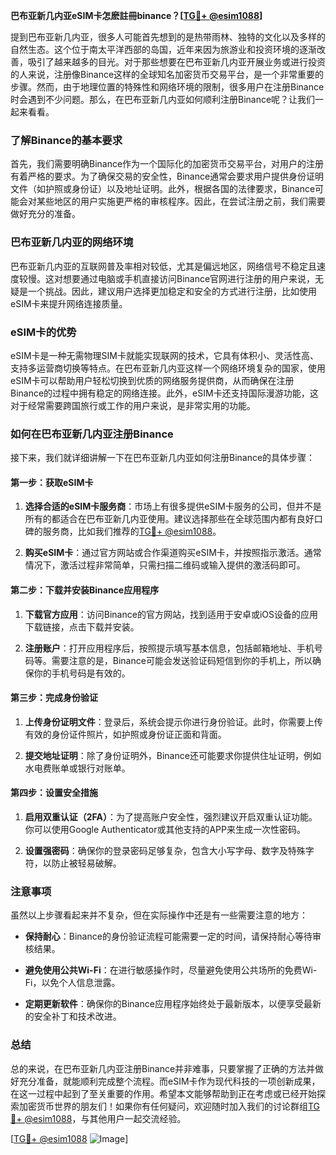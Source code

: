 **巴布亚新几内亚eSIM卡怎麽註冊binance？[[TG💪+ @esim1088](https://t.me/s/esim1088)]**

提到巴布亚新几内亚，很多人可能首先想到的是热带雨林、独特的文化以及多样的自然生态。这个位于南太平洋西部的岛国，近年来因为旅游业和投资环境的逐渐改善，吸引了越来越多的目光。对于那些想要在巴布亚新几内亚开展业务或进行投资的人来说，注册像Binance这样的全球知名加密货币交易平台，是一个非常重要的步骤。然而，由于地理位置的特殊性和网络环境的限制，很多用户在注册Binance时会遇到不少问题。那么，在巴布亚新几内亚如何顺利注册Binance呢？让我们一起来看看。

### 了解Binance的基本要求

首先，我们需要明确Binance作为一个国际化的加密货币交易平台，对用户的注册有着严格的要求。为了确保交易的安全性，Binance通常会要求用户提供身份证明文件（如护照或身份证）以及地址证明。此外，根据各国的法律要求，Binance可能会对某些地区的用户实施更严格的审核程序。因此，在尝试注册之前，我们需要做好充分的准备。

### 巴布亚新几内亚的网络环境

巴布亚新几内亚的互联网普及率相对较低，尤其是偏远地区，网络信号不稳定且速度较慢。这对想要通过电脑或手机直接访问Binance官网进行注册的用户来说，无疑是一个挑战。因此，建议用户选择更加稳定和安全的方式进行注册，比如使用eSIM卡来提升网络连接质量。

### eSIM卡的优势

eSIM卡是一种无需物理SIM卡就能实现联网的技术，它具有体积小、灵活性高、支持多运营商切换等特点。在巴布亚新几内亚这样一个网络环境复杂的国家，使用eSIM卡可以帮助用户轻松切换到优质的网络服务提供商，从而确保在注册Binance的过程中拥有稳定的网络连接。此外，eSIM卡还支持国际漫游功能，这对于经常需要跨国旅行或工作的用户来说，是非常实用的功能。

### 如何在巴布亚新几内亚注册Binance

接下来，我们就详细讲解一下在巴布亚新几内亚如何注册Binance的具体步骤：

#### 第一步：获取eSIM卡

1. **选择合适的eSIM卡服务商**：市场上有很多提供eSIM卡服务的公司，但并不是所有的都适合在巴布亚新几内亚使用。建议选择那些在全球范围内都有良好口碑的服务商，比如我们推荐的[TG💪+ @esim1088](https://t.me/s/esim1088)。
   
2. **购买eSIM卡**：通过官方网站或合作渠道购买eSIM卡，并按照指示激活。通常情况下，激活过程非常简单，只需扫描二维码或输入提供的激活码即可。

#### 第二步：下载并安装Binance应用程序

1. **下载官方应用**：访问Binance的官方网站，找到适用于安卓或iOS设备的应用下载链接，点击下载并安装。

2. **注册账户**：打开应用程序后，按照提示填写基本信息，包括邮箱地址、手机号码等。需要注意的是，Binance可能会发送验证码短信到你的手机上，所以确保你的手机号码是有效的。

#### 第三步：完成身份验证

1. **上传身份证明文件**：登录后，系统会提示你进行身份验证。此时，你需要上传有效的身份证件照片，如护照或身份证正面和背面。

2. **提交地址证明**：除了身份证明外，Binance还可能要求你提供住址证明，例如水电费账单或银行对账单。

#### 第四步：设置安全措施

1. **启用双重认证（2FA）**：为了提高账户安全性，强烈建议开启双重认证功能。你可以使用Google Authenticator或其他支持的APP来生成一次性密码。

2. **设置强密码**：确保你的登录密码足够复杂，包含大小写字母、数字及特殊字符，以防止被轻易破解。

### 注意事项

虽然以上步骤看起来并不复杂，但在实际操作中还是有一些需要注意的地方：

- **保持耐心**：Binance的身份验证流程可能需要一定的时间，请保持耐心等待审核结果。
  
- **避免使用公共Wi-Fi**：在进行敏感操作时，尽量避免使用公共场所的免费Wi-Fi，以免个人信息泄露。

- **定期更新软件**：确保你的Binance应用程序始终处于最新版本，以便享受最新的安全补丁和技术改进。

### 总结

总的来说，在巴布亚新几内亚注册Binance并非难事，只要掌握了正确的方法并做好充分准备，就能顺利完成整个流程。而eSIM卡作为现代科技的一项创新成果，在这一过程中起到了至关重要的作用。希望本文能够帮助到正在考虑或已经开始探索加密货币世界的朋友们！如果你有任何疑问，欢迎随时加入我们的讨论群组[TG💪+ @esim1088](https://t.me/s/esim1088)，与其他用户一起交流经验。

[[TG💪+ @esim1088](https://t.me/s/esim1088) ![Image](https://i.postimg.cc/4NQfJmqS/Snipaste-2025-05-13-00-14-12.png)]